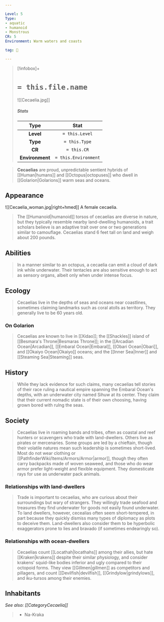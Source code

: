 ```yaml
---

Level: 5
Type:
- aquatic
- humanoid
- Monstrous
CR: 5
Environment: Warm waters and coasts

tag: 👹

---
```


> [!infobox]+
> #  `= this.file.name`
> ![[Cecaelia.jpg]]
> ##### Stats
> Type | Stat |
> :---:|:---:|
> **Level** | `= this.Level` |
> **Type** | `= this.Type` |
> **CR** | `= this.CR` |
> **Environment** | `= this.Environment` |



> **Cecaelias** are proud, unpredictable sentient hybrids of [[Human|humans]] and [[Octopus|octopuses]] who dwell in [[Golarion|Golarions]] warm seas and oceans.



## Appearance

![[Cecaelia_woman.jpg|right+hmed]] 
 A female cecaelia.
> The [[Humanoid|humanoid]] torsos of cecaelias are diverse in nature, but they typically resemble nearby land-dwelling humanoids, a trait scholars believe is an adaptive trait over one or two generations similar to camouflage. Cecaelias stand 6 feet tall on land and weigh about 200 pounds.


## Abilities

> In a manner similar to an octopus, a cecaelia can emit a cloud of dark ink while underwater. Their tentacles are also sensitive enough to act as sensory organs, albeit only when under intense focus.


## Ecology

> Cecaelias live in the depths of seas and oceans near coastlines, sometimes claiming landmarks such as coral atolls as territory. They generally live to be 60 years old.


### On Golarion

> Cecaelias are known to live in [[Xidao]]; the [[Shackles]] island of [[Besmara's Throne|Besmaras Throne]]; in the [[Arcadian Ocean|Arcadian]], [[Embaral Ocean|Embaral]], [[Obari Ocean|Obari]], and [[Okaiyo Ocean|Okaiyo]] oceans; and the [[Inner Sea|Inner]] and [[Steaming Sea|Steaming]] seas.


## History

> While they lack evidence for such claims, many cecaelias tell stories of their race ruling a nautical empire spanning the Embaral Ocean's depths, with an underwater city named Sihuw at its center. They claim that their current nomadic state is of their own choosing, having grown bored with rulng the seas.


## Society

> Cecaelias live in roaming bands and tribes, often as coastal and reef hunters or scavengers who trade with land-dwellers. Others live as pirates or mercenaries. Some groups are led by a chieftain, though their volatile natures mean such leadership is sometimes short-lived.
> Most do not wear clothing or [[PathfinderWiki/Items/Armors/Armor|armor]], though they often carry backpacks made of woven seaweed, and those who do wear armor prefer light-weight and flexible equipment. They domesticate rays for use as underwater pack animals.


### Relationships with land-dwellers

> Trade is important to cecaelias, who are curious about their surroundings but wary of strangers. They willingly trade seafood and treasures they find underwater for goods not easily found underwater.
> To land dwellers, however, cecealias often seem short-tempered, in part because they quickly dismiss many types of diplomacy as plots to deceive them. Land-dwellers also consider them to be hyperbolic exaggerators prone to lies and bravado (if sometimes endearingly so).


### Relationships with ocean-dwellers

> Cecaelias count [[Locathah|locathahs]] among their allies, but hate [[Kraken|krakens]] despite their similar physiology, and consider krakens' squid-like bodies inferior and ugly compared to their octopoid forms.
> They view [[Gillmen|gillmen]] as competitors and pillagers, and count [[Devilfish|devilfish]], [[Grindylow|grindylows]], and iku-tursos among their enemies.


## Inhabitants

*See also: [[CategoryCecaelia]]*
> - Na-Kraka







